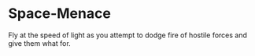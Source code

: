 # Space-Menace
Fly at the speed of light as you attempt to dodge fire of hostile forces and give them what for.
